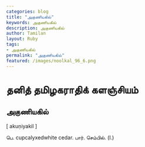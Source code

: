 ```yaml
---  
categories: blog  
title: "அகுணியகில்"
keywords: அகுணியகில்  
description: அகுணியகில்
author: Tamilan  
layout: Ruby  
tags:     
- அகுணியகில்
permalink: "அகுணியகில்"  
featured: /images/noolkal_96_6.png  
--- 
```

# தனித் தமிழகராதிக் களஞ்சியம்
## அகுணியகில்

[ akuṇiyakil ]  
  
பெ. cupcalyxedwhite cedar. பார். செம்பில். (l.)